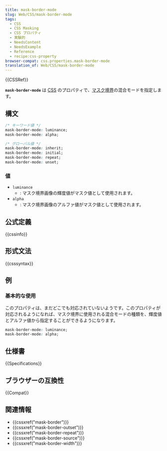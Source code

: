 ```yaml
---
title: mask-border-mode
slug: Web/CSS/mask-border-mode
tags:
  - CSS
  - CSS Masking
  - CSS プロパティ
  - 実験的
  - NeedsContent
  - NeedsExample
  - Reference
  - recipe:css-property
browser-compat: css.properties.mask-border-mode
translation_of: Web/CSS/mask-border-mode
---
```

{{CSSRef}}

**`mask-border-mode`** は [CSS](/ja/docs/Web/CSS) のプロパティで、[マスク境界](/ja/docs/Web/CSS/mask-border)の混合モードを指定します。

## 構文

```css
/* キーワード値 */
mask-border-mode: luminance;
mask-border-mode: alpha;

/* グローバル値 */
mask-border-mode: inherit;
mask-border-mode: initial;
mask-border-mode: repeat;
mask-border-mode: unset;
```

### 値

- `luminance`
  - : マスク境界画像の輝度値がマスク値として使用されます。
- `alpha`
  - : マスク境界画像のアルファ値がマスク値として使用されます。

## 公式定義

{{cssinfo}}

## 形式文法

{{csssyntax}}

## 例

### 基本的な使用

このプロパティは、まだどこでも対応されていないようです。このプロパティが対応されるようになれば、マスク境界に使用される混合モードの種類を、輝度値とアルファ値から指定することができるようになります。

```css
mask-border-mode: luminance;
mask-border-mode: alpha;
```

## 仕様書

{{Specifications}}

## ブラウザーの互換性

{{Compat}}

## 関連情報

- {{cssxref("mask-border")}}
- {{cssxref("mask-border-outset")}}
- {{cssxref("mask-border-repeat")}}
- {{cssxref("mask-border-source")}}
- {{cssxref("mask-border-width")}}
